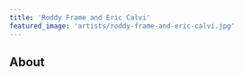 ```yaml
---
title: 'Roddy Frame and Eric Calvi'
featured_image: 'artists/roddy-frame-and-eric-calvi.jpg'
---
```


## About


